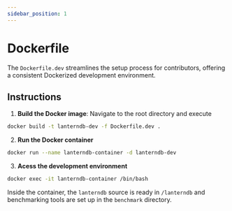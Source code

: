 ```yaml
---
sidebar_position: 1
---
```


# Dockerfile

The `Dockerfile.dev` streamlines the setup process for contributors, offering a consistent Dockerized development environment.

## Instructions

1. **Build the Docker image**: Navigate to the root directory and execute
```bash
docker build -t lanterndb-dev -f Dockerfile.dev .
```

2. **Run the Docker container**
```bash
docker run --name lanterndb-container -d lanterndb-dev
```

3. **Acess the development environment**
```bash
docker exec -it lanterndb-container /bin/bash
```

Inside the container, the `lanterndb` source is ready in `/lanterndb` and benchmarking tools are set up in the `benchmark` directory.